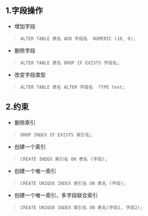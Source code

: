 ## 1.字段操作

* 增加字段
> `ALTER TABLE 表名 ADD 字段名  NUMERIC (18, 0);`
* 删除字段
> `ALTER TABLE 表名 DROP IF EXISTS 字段名;`
* 改变字段类型
> `ALTER TABLE 表名 ALTER 字段名  TYPE text;`

 
## 2.约束 

* 删除索引
> `DROP INDEX IF EXISTS 索引名;`	
* 创建一个索引
> `CREATE INDEX 索引名 ON 表名 (字段);`
* 创建一个唯一索引
> `CREATE UNIQUE INDEX 索引名 ON 表名 (字段);` 
* 创建一个唯一索引，多字段联合索引
> `CREATE UNIQUE INDEX 索引名 ON 表名(字段1, 字段2);`






